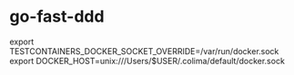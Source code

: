 # go-fast-ddd

export TESTCONTAINERS_DOCKER_SOCKET_OVERRIDE=/var/run/docker.sock
export DOCKER_HOST=unix:///Users/$USER/.colima/default/docker.sock
